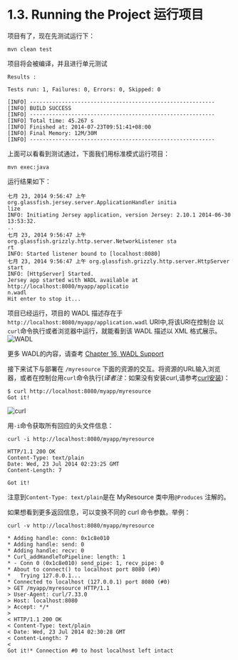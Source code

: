 1.3. Running the Project 运行项目
========================

项目有了，现在先测试运行下：

	mvn clean test

项目将会被编译，并且进行单元测试

		
	Results :
	
	Tests run: 1, Failures: 0, Errors: 0, Skipped: 0
	
	[INFO] ----------------------------------------------------------
	[INFO] BUILD SUCCESS
	[INFO] ----------------------------------------------------------
	[INFO] Total time: 45.267 s
	[INFO] Finished at: 2014-07-23T09:51:41+08:00
	[INFO] Final Memory: 12M/30M
	[INFO] ----------------------------------------------------------
	 
上面可以看看到测试通过，下面我们用标准模式运行项目：

	mvn exec:java

运行结果如下：

	七月 23, 2014 9:56:47 上午 org.glassfish.jersey.server.ApplicationHandler initia
	lize
	INFO: Initiating Jersey application, version Jersey: 2.10.1 2014-06-30 13:53:32.
	..
	七月 23, 2014 9:56:47 上午 org.glassfish.grizzly.http.server.NetworkListener sta
	rt
	INFO: Started listener bound to [localhost:8080]
	七月 23, 2014 9:56:47 上午 org.glassfish.grizzly.http.server.HttpServer start
	INFO: [HttpServer] Started.
	Jersey app started with WADL available at http://localhost:8080/myapp/applicatio
	n.wadl
	Hit enter to stop it...

项目已经运行，项目的 WADL 描述存在于`http://localhost:8080/myapp/application.wadl` URI中,将该URI在控制台 以`curl`命令执行或者浏览器中运行，就能看到该 WADL 描述以 XML 格式展示。
![WADL](http://f.hiphotos.bdimg.com/album/s%3D550%3Bq%3D90%3Bc%3Dxiangce%2C100%2C100/sign=8511acdbbe315c6047956beabd8aba2e/9825bc315c6034a83b30b84fc913495408237629.jpg?referer=5e28aac3fadcd100948bcf11b2e7&x=.jpg)

更多 WADL的内容，请查考
[Chapter 16, WADL Support](https://jersey.java.net/documentation/latest/user-guide.html#wadl)

接下来试下与部署在 `/myresource` 下面的资源的交互。将资源的URL输入浏览器，或者在控制台用`curl`命令执行(*译者注*：如果没有安装curl,请参考[curl安装](http://jingyan.baidu.com/article/a681b0dec4c67a3b1943467c.html))：

	$ curl http://localhost:8080/myapp/myresource
	Got it!
![curl](http://e.hiphotos.bdimg.com/album/s%3D550%3Bq%3D90%3Bc%3Dxiangce%2C100%2C100/sign=48d0b26aa6c27d1ea1263bc12beedc53/8694a4c27d1ed21b921b2e2baf6eddc450da3f29.jpg?referer=6bd99a3d7b310a559d33e9c479e8&x=.jpg)

用`-i`命令获取所有回应的头文件信息：
	
	curl -i http://localhost:8080/myapp/myresource

	HTTP/1.1 200 OK
	Content-Type: text/plain
	Date: Wed, 23 Jul 2014 02:23:25 GMT
	Content-Length: 7
	
	Got it!

注意到`Content-Type: text/plain`是在 MyResource 类中用`@Produces` 注解的。

如果想看到更多返回信息，可以变换不同的 curl 命令参数。举例：
	
	curl -v http://localhost:8080/myapp/myresource

	* Adding handle: conn: 0x1c8e010
	* Adding handle: send: 0
	* Adding handle: recv: 0
	* Curl_addHandleToPipeline: length: 1
	* - Conn 0 (0x1c8e010) send_pipe: 1, recv_pipe: 0
	* About to connect() to localhost port 8080 (#0)
	*   Trying 127.0.0.1...
	* Connected to localhost (127.0.0.1) port 8080 (#0)
	> GET /myapp/myresource HTTP/1.1
	> User-Agent: curl/7.33.0
	> Host: localhost:8080
	> Accept: */*
	>
	< HTTP/1.1 200 OK
	< Content-Type: text/plain
	< Date: Wed, 23 Jul 2014 02:30:28 GMT
	< Content-Length: 7
	<
	Got it!* Connection #0 to host localhost left intact


